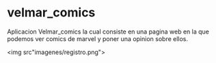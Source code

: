 # velmar_comics

Aplicacion Velmar_comics la cual consiste en una pagina web en la que podemos ver comics de marvel y poner una opinion sobre ellos.

<img src"imagenes/registro.png">
